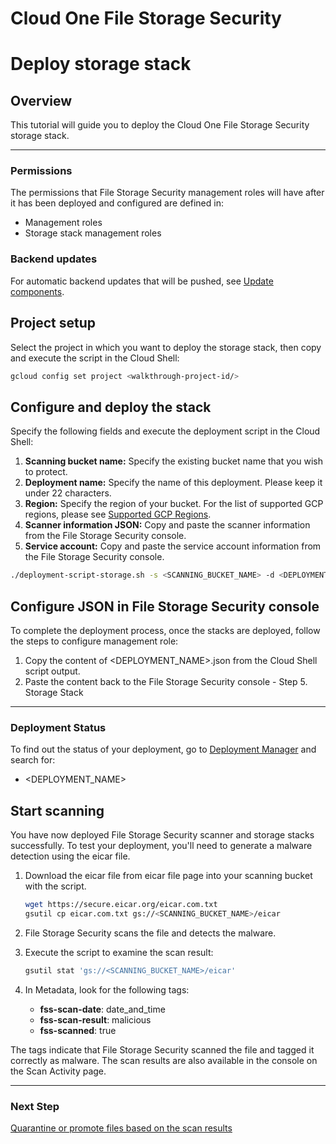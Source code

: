 # Cloud One File Storage Security

# Deploy storage stack

## Overview

<walkthrough-tutorial-duration duration="5"></walkthrough-tutorial-duration>

This tutorial will guide you to deploy the Cloud One File Storage Security storage stack.

--------------------------------

### Permissions

The permissions that File Storage Security management roles will have after it has been deployed and configured are defined in:

* <walkthrough-editor-open-file filePath="templates/management_roles.py">Management roles</walkthrough-editor-open-file>
* <walkthrough-editor-open-file filePath="templates/storage_stack_roles.py">Storage stack management roles</walkthrough-editor-open-file>

### Backend updates

For automatic backend updates that will be pushed, see [Update components](https://cloudone.trendmicro.com/docs/file-storage-security/component-update-gcp/).

## Project setup

Select the project in which you want to deploy the storage stack, then copy and execute the script in the Cloud Shell:

<walkthrough-project-setup></walkthrough-project-setup>

```sh
gcloud config set project <walkthrough-project-id/>
```

## Configure and deploy the stack

Specify the following fields and execute the deployment script in the Cloud Shell:

1. **Scanning bucket name:** Specify the existing bucket name that you wish to protect.
1. **Deployment name:** Specify the name of this deployment. Please keep it under 22 characters.
1. **Region:** Specify the region of your bucket. For the list of supported GCP regions, please see [Supported GCP Regions](https://cloudone.trendmicro.com/docs/file-storage-security/supported-gcp/#GCPRegion).
1. **Scanner information JSON:** Copy and paste the scanner information from the File Storage Security console.
1. **Service account:** Copy and paste the service account information from the File Storage Security console.

```sh
./deployment-script-storage.sh -s <SCANNING_BUCKET_NAME> -d <DEPLOYMENT_NAME> -r <REGION> -i <SCANNER_INFORMATION> -m <SERVICE_ACCOUNT>
```

## Configure JSON in File Storage Security console

To complete the deployment process, once the stacks are deployed, follow the steps to configure management role:

1. Copy the content of <DEPLOYMENT_NAME>.json from the Cloud Shell script output.
1. Paste the content back to the File Storage Security console - Step 5. Storage Stack

--------------------------------

### Deployment Status

To find out the status of your deployment, go to [Deployment Manager](https://console.cloud.google.com/dm) and search for:

* <DEPLOYMENT_NAME>

## Start scanning

You have now deployed File Storage Security scanner and storage stacks successfully. To test your deployment, you'll need to generate a malware detection using the eicar file.

1. Download the eicar file from eicar file page into your scanning bucket with the script.

    ```sh
    wget https://secure.eicar.org/eicar.com.txt
    gsutil cp eicar.com.txt gs://<SCANNING_BUCKET_NAME>/eicar
    ```

1. File Storage Security scans the file and detects the malware.

1. Execute the script to examine the scan result:

    ```sh
    gsutil stat 'gs://<SCANNING_BUCKET_NAME>/eicar'
    ```

1. In Metadata, look for the following tags:
    * **fss-scan-date**: date_and_time
    * **fss-scan-result**: malicious
    * **fss-scanned**: true

The tags indicate that File Storage Security scanned the file and tagged it correctly as malware. The scan results are also available in the console on the Scan Activity page.

--------------------------------

### Next Step

[Quarantine or promote files based on the scan results](https://cloudone.trendmicro.com/docs/file-storage-security/github-sample-code/#post-scan)
